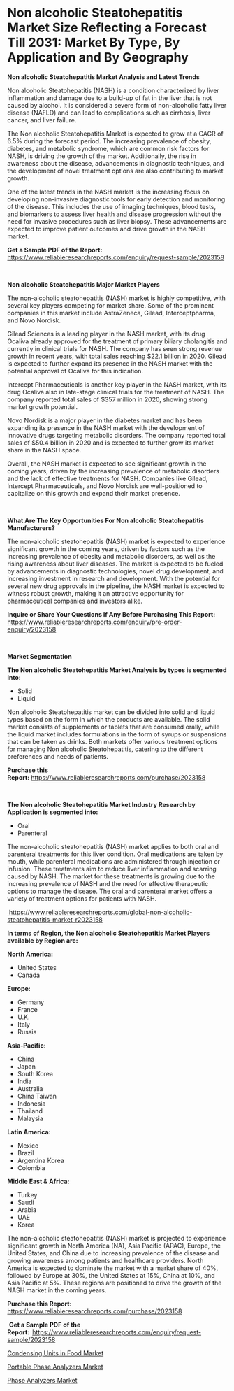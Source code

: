 <p><h1>Non alcoholic Steatohepatitis Market Size Reflecting a Forecast Till 2031: Market By Type, By Application and By Geography</h1></p><p><strong>Non alcoholic Steatohepatitis Market Analysis and Latest Trends</strong></p>
<p><p>Non alcoholic Steatohepatitis (NASH) is a condition characterized by liver inflammation and damage due to a build-up of fat in the liver that is not caused by alcohol. It is considered a severe form of non-alcoholic fatty liver disease (NAFLD) and can lead to complications such as cirrhosis, liver cancer, and liver failure.</p><p>The Non alcoholic Steatohepatitis Market is expected to grow at a CAGR of 6.5% during the forecast period. The increasing prevalence of obesity, diabetes, and metabolic syndrome, which are common risk factors for NASH, is driving the growth of the market. Additionally, the rise in awareness about the disease, advancements in diagnostic techniques, and the development of novel treatment options are also contributing to market growth.</p><p>One of the latest trends in the NASH market is the increasing focus on developing non-invasive diagnostic tools for early detection and monitoring of the disease. This includes the use of imaging techniques, blood tests, and biomarkers to assess liver health and disease progression without the need for invasive procedures such as liver biopsy. These advancements are expected to improve patient outcomes and drive growth in the NASH market.</p></p>
<p><strong>Get a Sample PDF of the Report:&nbsp;</strong> <a href="https://www.reliableresearchreports.com/enquiry/request-sample/2023158">https://www.reliableresearchreports.com/enquiry/request-sample/2023158</a></p>
<p>&nbsp;</p>
<p><strong>Non alcoholic Steatohepatitis Major Market Players</strong></p>
<p><p>The non-alcoholic steatohepatitis (NASH) market is highly competitive, with several key players competing for market share. Some of the prominent companies in this market include AstraZeneca, Gilead, Interceptpharma, and Novo Nordisk. </p><p>Gilead Sciences is a leading player in the NASH market, with its drug Ocaliva already approved for the treatment of primary biliary cholangitis and currently in clinical trials for NASH. The company has seen strong revenue growth in recent years, with total sales reaching $22.1 billion in 2020. Gilead is expected to further expand its presence in the NASH market with the potential approval of Ocaliva for this indication.</p><p>Intercept Pharmaceuticals is another key player in the NASH market, with its drug Ocaliva also in late-stage clinical trials for the treatment of NASH. The company reported total sales of $357 million in 2020, showing strong market growth potential.</p><p>Novo Nordisk is a major player in the diabetes market and has been expanding its presence in the NASH market with the development of innovative drugs targeting metabolic disorders. The company reported total sales of $50.4 billion in 2020 and is expected to further grow its market share in the NASH space.</p><p>Overall, the NASH market is expected to see significant growth in the coming years, driven by the increasing prevalence of metabolic disorders and the lack of effective treatments for NASH. Companies like Gilead, Intercept Pharmaceuticals, and Novo Nordisk are well-positioned to capitalize on this growth and expand their market presence.</p></p>
<p>&nbsp;</p>
<p><strong>What Are The Key Opportunities For Non alcoholic Steatohepatitis Manufacturers?</strong></p>
<p><p>The non-alcoholic steatohepatitis (NASH) market is expected to experience significant growth in the coming years, driven by factors such as the increasing prevalence of obesity and metabolic disorders, as well as the rising awareness about liver diseases. The market is expected to be fueled by advancements in diagnostic technologies, novel drug development, and increasing investment in research and development. With the potential for several new drug approvals in the pipeline, the NASH market is expected to witness robust growth, making it an attractive opportunity for pharmaceutical companies and investors alike.</p></p>
<p><strong>Inquire or Share Your Questions If Any Before Purchasing This Report:</strong> <a href="https://www.reliableresearchreports.com/enquiry/pre-order-enquiry/2023158">https://www.reliableresearchreports.com/enquiry/pre-order-enquiry/2023158</a></p>
<p>&nbsp;</p>
<p><strong>Market Segmentation</strong></p>
<p><strong>The Non alcoholic Steatohepatitis Market Analysis by types is segmented into:</strong></p>
<p><ul><li>Solid</li><li>Liquid</li></ul></p>
<p><p>Non alcoholic Steatohepatitis market can be divided into solid and liquid types based on the form in which the products are available. The solid market consists of supplements or tablets that are consumed orally, while the liquid market includes formulations in the form of syrups or suspensions that can be taken as drinks. Both markets offer various treatment options for managing Non alcoholic Steatohepatitis, catering to the different preferences and needs of patients.</p></p>
<p><strong>Purchase this Report:&nbsp;</strong><a href="https://www.reliableresearchreports.com/purchase/2023158">https://www.reliableresearchreports.com/purchase/2023158</a></p>
<p>&nbsp;</p>
<p><strong>The Non alcoholic Steatohepatitis Market Industry Research by Application is segmented into:</strong></p>
<p><ul><li>Oral</li><li>Parenteral</li></ul></p>
<p><p>The non-alcoholic steatohepatitis (NASH) market applies to both oral and parenteral treatments for this liver condition. Oral medications are taken by mouth, while parenteral medications are administered through injection or infusion. These treatments aim to reduce liver inflammation and scarring caused by NASH. The market for these treatments is growing due to the increasing prevalence of NASH and the need for effective therapeutic options to manage the disease. The oral and parenteral market offers a variety of treatment options for patients with NASH.</p></p>
<p><a href="https://www.reliableresearchreports.com/global-non-alcoholic-steatohepatitis-market-r2023158">&nbsp;https://www.reliableresearchreports.com/global-non-alcoholic-steatohepatitis-market-r2023158</a></p>
<p><strong>In terms of Region, the Non alcoholic Steatohepatitis Market Players available by Region are:</strong></p>
<p>
    <p> <strong> North America: </strong>
        <ul>
            <li>United States</li>
            <li>Canada</li>
        </ul>
        </p> 
    <p> <strong> Europe: </strong>
        <ul>
            <li>Germany</li>
            <li>France</li>
            <li>U.K.</li>
            <li>Italy</li>
            <li>Russia</li>
        </ul>
        </p> 
    <p> <strong> Asia-Pacific: </strong>
        <ul>
            <li>China</li>
            <li>Japan</li>
            <li>South Korea</li>
            <li>India</li>
            <li>Australia</li>
            <li>China Taiwan</li>
            <li>Indonesia</li>
            <li>Thailand</li>
            <li>Malaysia</li>
        </ul>
        </p> 
    <p> <strong> Latin America: </strong>
        <ul>
            <li>Mexico</li>
            <li>Brazil</li>
            <li>Argentina Korea</li>
            <li>Colombia</li>
        </ul>
        </p> 
    <p> <strong> Middle East & Africa: </strong>
        <ul>
            <li>Turkey</li>
            <li>Saudi</li>
            <li>Arabia</li>
            <li>UAE</li>
            <li>Korea</li>
        </ul>
    </p>
    </p>
<p><p>The non-alcoholic steatohepatitis (NASH) market is projected to experience significant growth in North America (NA), Asia Pacific (APAC), Europe, the United States, and China due to increasing prevalence of the disease and growing awareness among patients and healthcare providers. North America is expected to dominate the market with a market share of 40%, followed by Europe at 30%, the United States at 15%, China at 10%, and Asia Pacific at 5%. These regions are positioned to drive the growth of the NASH market in the coming years.</p></p>
<p><strong>Purchase this Report: </strong><a href="https://www.reliableresearchreports.com/purchase/2023158">https://www.reliableresearchreports.com/purchase/2023158</a></p>
<p>&nbsp;<strong>Get a Sample PDF of the Report:&nbsp;&nbsp;</strong><a href="https://www.reliableresearchreports.com/enquiry/request-sample/2023158">https://www.reliableresearchreports.com/enquiry/request-sample/2023158</a></p>
<p><strong></strong></p>
<p><p><a href="https://github.com/Hunterico88/Market-Research-Report-List-1/blob/main/condensing-units-in-food-market.md">Condensing Units in Food Market</a></p><p><a href="https://github.com/nafisalvee228/Market-Research-Report-List-1/blob/main/portable-phase-analyzers-market.md">Portable Phase Analyzers Market</a></p><p><a href="https://github.com/zolotuy145/Market-Research-Report-List-1/blob/main/phase-analyzers-market.md">Phase Analyzers Market</a></p></p>